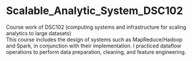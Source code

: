 # Scalable_Analytic_System_DSC102
Course work of DSC102 (computing systems and infrastructure for scaling analytics to large datasets)
<br> This course includes the design of systems such as MapReduce/Hadoop and Spark, in conjunction with their implementation. I practiced dataflow operations to perform data preparation, cleaning, and feature engineering. 
